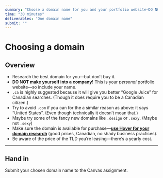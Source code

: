 ```yaml
---
summary: "Choose a domain name for you and your portfolio website—DO NOT purchase it yet."
time: "30 minutes"
deliverables: "One domain name"
submit: ""
---
```


# Choosing a domain

## Overview

- Research the best domain for you—but don’t buy it.
- **DO NOT make yourself into a company!** This is your *personal* portfolio website—so include your name.
- `.ca` is highly suggested because it will give you better “Google Juice” for Canadian searches. (Though it does require you to be a Canadian citizen.)
- Try to avoid `.com` if you can for the a similar reason as above: it says “United States”. (Even though technically it doesn’t mean that.)
- Maybe try some of the fancy new domains like `.design` or `.sexy`. (Maybe not `.sexy`)
- Make sure the domain is available for purchase—[**use Hover for your domain research**](https://www.hover.com/) (good prices, Canadian, no shady business practices).
- Be aware of the price of the TLD you’re leasing—there’s a yearly cost.

---

## Hand in

Submit your chosen domain name to the Canvas assignment.
